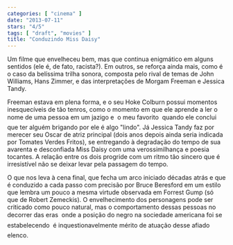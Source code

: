 ```yaml
---
categories: [ "cinema" ]
date: "2013-07-11"
stars: "4/5"
tags: [ "draft", "movies" ]
title: "Conduzindo Miss Daisy"
---
```

Um filme que envelheceu bem, mas que continua enigmático em alguns
sentidos (ele é, de fato, racista?). Em outros, se reforça ainda mais,
como é o caso da belíssima trilha sonora, composta pelo rival de temas
de John Williams, Hans Zimmer, e das interpretações de Morgam Freeman
e Jessica Tandy.

Freeman estava em plena forma, e o seu Hoke Colburn possui momentos
inesquecíveis de tão tenros, como o momento em que ele aprende a ler o
nome de uma pessoa em um jazigo e  o meu favorito  quando ele conclui
que ter alguém brigando por ele é algo "lindo". Já Jessica Tandy faz
por merecer seu Oscar de atriz principal (dois anos depois ainda seria
indicada por Tomates Verdes Fritos), se entregando à degradação do
tempo de sua avarenta e desconfiada Miss Daisy com uma verossimilhança
e poesia tocantes. A relação entre os dois progride com um ritmo tão
sincero que é irresistível não se deixar levar pela passagem do tempo.

O que nos leva à cena final, que fecha um arco iniciado décadas atrás
e que é conduzido a cada passo com precisão por Bruce Beresford em um
estilo que lembra um pouco a mesma virtude observada em Forrest Gump
(só que de Robert Zemeckis). O envelhecimento dos personagens pode
ser criticado como pouco natural, mas o comportamento dessas pessoas no
decorrer das eras  onde a posição do negro na sociedade americana
foi se estabelecendo  é inquestionavelmente mérito de atuação
desse afiado elenco.

